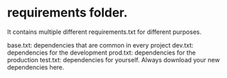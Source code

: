 # requirements folder.

It contains multiple different requirements.txt for different purposes.

base.txt: dependencies that are common in every project
dev.txt: dependencies for the development
prod.txt: dependencies for the production
test.txt: dependencies for yourself. Always download your new dependencies here.
